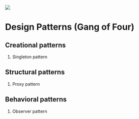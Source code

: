 ![](https://user-images.githubusercontent.com/1051058/34223416-5a17ac42-e5d0-11e7-8461-e4362b7f7bf5.png)

# Design Patterns (Gang of Four) #

## Creational patterns ##
1. Singleton pattern

## Structural patterns ##
1. Proxy pattern

## Behavioral patterns ##
1. Observer pattern